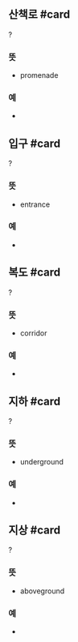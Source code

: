 ## 산책로 #card
?
### 뜻
- promenade
### 예
-
<!--SR:!2024-08-29,17,290-->

## 입구 #card
?
### 뜻
- entrance
### 예
-

## 복도 #card
?
### 뜻
- corridor
### 예
-

## 지하 #card
?
### 뜻
- underground
### 예
-

## 지상 #card
?
### 뜻
- aboveground
### 예
-

